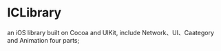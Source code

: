 ICLibrary
=========

an iOS library built on Cocoa and UIKit, include Network、UI、Caategory and Animation four parts;